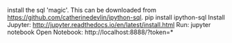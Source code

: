 
install the sql 'magic'. This can be downloaded from https://github.com/catherinedevlin/ipython-sql.
pip install ipython-sql
Install Jupyter: http://jupyter.readthedocs.io/en/latest/install.html
Run: jupyter notebook
Open Notebook: http://localhost:8888/?token=*

